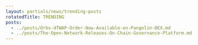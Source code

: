 ```yaml
---
layout: partials/news/trending-posts
rotatedTitle: TRENDING
posts:
  - ../posts/Orbs-dTWAP-Order-Now-Available-on-Pangolin-DEX.md
  - ../posts/The-Open-Network-Releases-On-Chain-Governance-Platform.md
---
```


